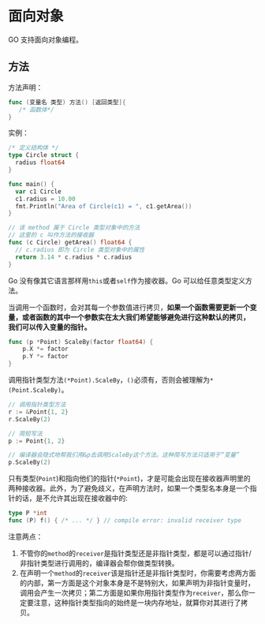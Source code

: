 # 面向对象
GO 支持面向对象编程。

## 方法

方法声明：
```go
func (变量名 类型) 方法() [返回类型]{
   /* 函数体*/
}
```
实例：
```go
/* 定义结构体 */
type Circle struct {
  radius float64
}

func main() {
  var c1 Circle
  c1.radius = 10.00
  fmt.Println("Area of Circle(c1) = ", c1.getArea())
}

// 该 method 属于 Circle 类型对象中的方法
// 这里的 c 叫作方法的接收器
func (c Circle) getArea() float64 {
  // c.radius 即为 Circle 类型对象中的属性
  return 3.14 * c.radius * c.radius
}
```

Go 没有像其它语言那样用`this`或者`self`作为接收器。Go 可以给任意类型定义方法。

当调用一个函数时，会对其每一个参数值进行拷贝，**如果一个函数需要更新一个变量，或者函数的其中一个参数实在太大我们希望能够避免进行这种默认的拷贝，**
**我们可以传入变量的指针。**
```go
func (p *Point) ScaleBy(factor float64) {
	p.X *= factor
	p.Y *= factor
}
```
调用指针类型方法`(*Point).ScaleBy`，`()`必须有，否则会被理解为`*(Point.ScaleBy)`。
```go
// 调用指针类型方法
r := &Point{1, 2}
r.ScaleBy(2)

// 简短写法
p := Point{1, 2}

// 编译器会隐式地帮我们用&p去调用ScaleBy这个方法。这种简写方法只适用于“变量”
p.ScaleBy(2)
```

只有类型(`Point`)和指向他们的指针(`*Point`)，才是可能会出现在接收器声明里的两种接收器。此外，为了避免歧义，在声明方法时，如果一个类型名本身是一个指针的话，是不允许其出现在接收器中的:
```go
type P *int
func (P) f() { /* ... */ } // compile error: invalid receiver type
```
注意两点：
1. 不管你的`method`的`receiver`是指针类型还是非指针类型，都是可以通过指针/非指针类型进行调用的，编译器会帮你做类型转换。
2. 在声明一个`method`的`receiver`该是指针还是非指针类型时，你需要考虑两方面的内部，第一方面是这个对象本身是不是特别大，如果声明为非指针变量时，调用会产生一次拷贝；第二方面是如果你用指针类型作为`receiver`，那么你一定要注意，这种指针类型指向的始终是一块内存地址，就算你对其进行了拷贝。